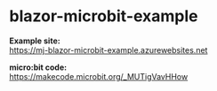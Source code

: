 ﻿# blazor-microbit-example

**Example site:**  
https://mj-blazor-microbit-example.azurewebsites.net

**micro:bit code:**  
https://makecode.microbit.org/_MUTigVavHHow
